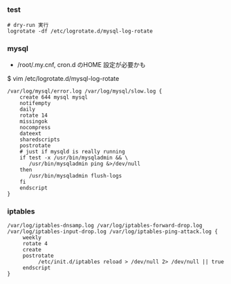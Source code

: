 
### test

```
# dry-run 実行
logrotate -df /etc/logrotate.d/mysql-log-rotate
```

### mysql
- /root/.my.cnf, cron.d のHOME 設定が必要かも

$ vim /etc/logrotate.d/mysql-log-rotate
```
/var/log/mysql/error.log /var/log/mysql/slow.log {
    create 644 mysql mysql
    notifempty
    daily
    rotate 14
    missingok
    nocompress
    dateext
    sharedscripts
    postrotate
    # just if mysqld is really running
    if test -x /usr/bin/mysqladmin && \
       /usr/bin/mysqladmin ping &>/dev/null
    then
       /usr/bin/mysqladmin flush-logs
    fi
    endscript
}
```

### iptables

```
/var/log/iptables-dnsamp.log /var/log/iptables-forward-drop.log /var/log/iptables-input-drop.log /var/log/iptables-ping-attack.log {
     weekly
     rotate 4
     create
     postrotate
          /etc/init.d/iptables reload > /dev/null 2> /dev/null || true
     endscript
}
```

